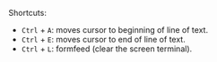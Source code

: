 <!-- 
.. title: Bash: useful shortcuts
.. slug: bash-useful-shortcuts
.. date: 2013-04-15T00:00:00+02:00
.. tags: archlinux, bash
.. link: 
.. description: 
.. type: text
-->

Shortcuts:

* `Ctrl` + `A`: moves cursor to beginning of line of text.
* `Ctrl` + `E`: moves cursor to end of line of text.
* `Ctrl` + `L`: formfeed (clear the screen terminal).

